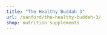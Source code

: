```yaml
---
title: "The Healthy Buddah 3"
url: /sanford/the-healthy-buddah-3/
shop: nutrition supplements
---
```

